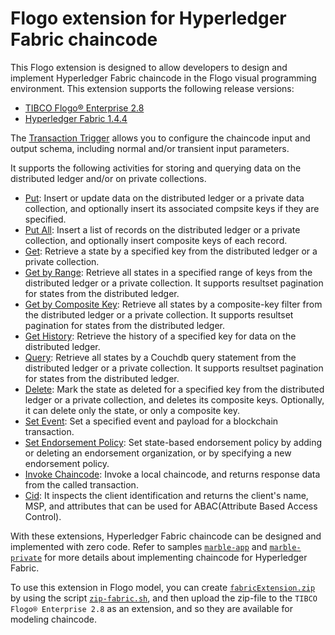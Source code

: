 # Flogo extension for Hyperledger Fabric chaincode

This Flogo extension is designed to allow developers to design and implement Hyperledger Fabric chaincode in the Flogo visual programming environment.  This extension supports the following release versions:
- [TIBCO Flogo® Enterprise 2.8](https://docs.tibco.com/products/tibco-flogo-enterprise-2-8-0)
- [Hyperledger Fabric 1.4.4](https://www.hyperledger.org/projects/fabric)

The [Transaction Trigger](trigger/transaction) allows you to configure the chaincode input and output schema, including normal and/or transient input parameters.

It supports the following activities for storing and querying data on the distributed ledger and/or on private collections.
- [Put](activity/put): Insert or update data on the distributed ledger or a private data collection, and optionally insert its associated compsite keys if they are specified.
- [Put All](activity/putall): Insert a list of records on the distributed ledger or a private collection, and optionally insert composite keys of each record.
- [Get](activity/get): Retrieve a state by a specified key from the distributed ledger or a private collection.
- [Get by Range](activity/getrange): Retrieve all states in a specified range of keys from the distributed ledger or a private collection.  It supports resultset pagination for states from the distributed ledger.
- [Get by Composite Key](activity/getbycompositekey): Retrieve all states by a composite-key filter from the distributed ledger or a private collection.  It supports resultset pagination for states from the distributed ledger.
- [Get History](activity/gethistory): Retrieve the history of a specified key for data on the distributed ledger.
- [Query](activity/query): Retrieve all states by a Couchdb query statement from the distributed ledger or a private collection.  It supports resultset pagination for states from the distributed ledger.
- [Delete](activity/delete): Mark the state as deleted for a specified key from the distributed ledger or a private collection, and deletes its composite keys.  Optionally, it can delete only the state, or only a composite key.
- [Set Event](activity/setevent): Set a specified event and payload for a blockchain transaction.
- [Set Endorsement Policy](activity/endorsement): Set state-based endorsement policy by adding or deleting an endorsement organization, or by specifying a new endorsement policy.
- [Invoke Chaincode](activity/invokechaincode): Invoke a local chaincode, and returns response data from the called transaction.
- [Cid](activity/cid): It inspects the client identification and returns the client's name, MSP, and attributes that can be used for ABAC(Attribute Based Access Control).

With these extensions, Hyperledger Fabric chaincode can be designed and implemented with zero code. Refer to samples [`marble-app`](../samples/marble-app) and [`marble-private`](../samples/marble-private) for more details about implementing chaincode for Hyperledger Fabric.

To use this extension in Flogo model, you can create [`fabricExtension.zip`](../fabricExtension.zip) by using the script [`zip-fabric.sh`](../zip-fabric.sh), and then upload the zip-file to the `TIBCO Flogo® Enterprise 2.8` as an extension, and so they are available for modeling chaincode.
